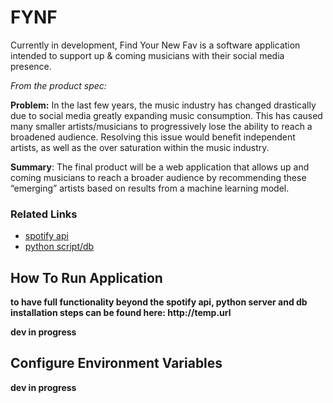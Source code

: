 # FYNF

Currently in development, Find Your New Fav is a software application intended to support up & coming musicians with their social media presence.

*From the product spec:*

__Problem:__
In the last few years, the music industry has changed drastically due to social media greatly expanding music consumption. This has caused many smaller artists/musicians to progressively lose the ability to reach a broadened audience. Resolving this issue would benefit independent artists, as well as the over saturation within the music industry.

__Summary__:
The final product will be a web application that allows up and coming musicians to reach a broader audience by recommending these “emerging” artists based on results from a machine learning model.

### Related Links
* [spotify api](https://developer.spotify.com/documentation/web-api/quick-start/)
* [python script/db](https://github.com/amberMorris97/fynfapi)


## How To Run Application
__to have full functionality beyond the spotify api, python server and db installation steps can be found here: http://temp.url__

__dev in progress__

## Configure Environment Variables
__dev in progress__
